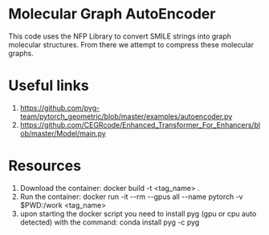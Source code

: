 # Molecular Graph AutoEncoder

This code uses the NFP Library to convert SMILE strings into graph molecular structures. From there we attempt to compress these molecular graphs.


# Useful links
1. https://github.com/pyg-team/pytorch_geometric/blob/master/examples/autoencoder.py
2. https://github.com/CEGRcode/Enhanced_Transformer_For_Enhancers/blob/master/Model/main.py

# Resources

1. Download the container: docker build -t <tag_name> .
2. Run the container: docker run -it --rm --gpus all --name pytorch -v $PWD:/work <tag_name> 
3. upon starting the docker script you need to install pyg (gpu or cpu auto detected) with the command: conda install pyg -c pyg
